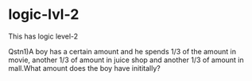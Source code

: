 # logic-lvl-2
This has logic level-2 

Qstn1)A boy has a certain amount and he spends 1/3 of the amount in movie, another 1/3 of amount in juice shop and another 1/3 of amount in mall.What amount does the boy have inititally?
